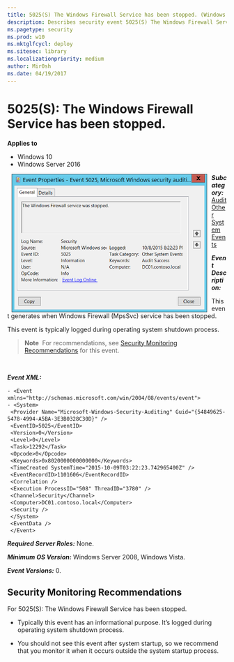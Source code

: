 ```yaml
---
title: 5025(S) The Windows Firewall Service has been stopped. (Windows 10)
description: Describes security event 5025(S) The Windows Firewall Service has been stopped.
ms.pagetype: security
ms.prod: w10
ms.mktglfcycl: deploy
ms.sitesec: library
ms.localizationpriority: medium
author: Mir0sh
ms.date: 04/19/2017
---
```


# 5025(S): The Windows Firewall Service has been stopped.

**Applies to**
-   Windows 10
-   Windows Server 2016


<img src="images/event-5025.png" alt="Event 5025 illustration" width="449" height="317" hspace="10" align="left" />

***Subcategory:***&nbsp;[Audit Other System Events](audit-other-system-events.md)

***Event Description:***

This event generates when Windows Firewall (MpsSvc) service has been stopped.

This event is typically logged during operating system shutdown process.

> **Note**&nbsp;&nbsp;For recommendations, see [Security Monitoring Recommendations](#security-monitoring-recommendations) for this event.

<br clear="all">

***Event XML:***
```
- <Event xmlns="http://schemas.microsoft.com/win/2004/08/events/event">
- <System>
 <Provider Name="Microsoft-Windows-Security-Auditing" Guid="{54849625-5478-4994-A5BA-3E3B0328C30D}" /> 
 <EventID>5025</EventID> 
 <Version>0</Version> 
 <Level>0</Level> 
 <Task>12292</Task> 
 <Opcode>0</Opcode> 
 <Keywords>0x8020000000000000</Keywords> 
 <TimeCreated SystemTime="2015-10-09T03:22:23.742965400Z" /> 
 <EventRecordID>1101606</EventRecordID> 
 <Correlation /> 
 <Execution ProcessID="508" ThreadID="3780" /> 
 <Channel>Security</Channel> 
 <Computer>DC01.contoso.local</Computer> 
 <Security /> 
 </System>
 <EventData /> 
 </Event>

```

***Required Server Roles:*** None.

***Minimum OS Version:*** Windows Server 2008, Windows Vista.

***Event Versions:*** 0.

## Security Monitoring Recommendations

For 5025(S): The Windows Firewall Service has been stopped.

-   Typically this event has an informational purpose. It’s logged during operating system shutdown process.

-   You should not see this event after system startup, so we recommend that you monitor it when it occurs outside the system startup process.

